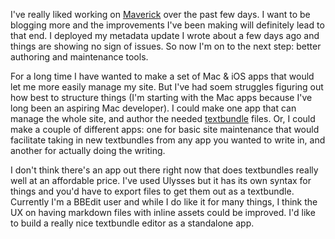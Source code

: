 I've really liked working on [Maverick](https://github.com/jsorge/maverick) over the past few days. I want to be blogging more and the improvements I've been making will definitely lead to that end. I deployed my metadata update I wrote about a few days ago and things are showing no sign of issues. So now I'm on to the next step: better authoring and maintenance tools.

For a long time I have wanted to make a set of Mac & iOS apps that would let me more easily manage my site. But I've had soem struggles figuring out how best to structure things (I'm starting with the Mac apps because I've long been an aspiring Mac developer). I could make one app that can manage the whole site, and author the needed [textbundle](http://textbundle.org) files. Or, I could make a couple of different apps: one for basic site maintenance that would facilitate taking in new textbundles from any app you wanted to write in, and another for actually doing the writing.

I don't think there's an app out there right now that does textbundles really well at an affordable price. I've used Ulysses but it has its own syntax for things and you'd have to export files to get them out as a textbundle. Currently I'm a BBEdit user and while I do like it for many things, I think the UX on having markdown files with inline assets could be improved. I'd like to build a really nice textbundle editor as a standalone app.

